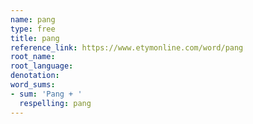 ```yaml
---
name: pang
type: free
title: pang
reference_link: https://www.etymonline.com/word/pang
root_name: 
root_language: 
denotation: 
word_sums:
- sum: 'Pang + '
  respelling: pang
---
```

